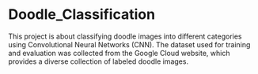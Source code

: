# Doodle_Classification
This project is about classifying doodle images into different categories using Convolutional Neural Networks (CNN). The dataset used for training and evaluation was collected from the Google Cloud website, which provides a diverse collection of labeled doodle images.
